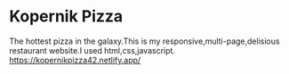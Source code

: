 # Kopernik Pizza  
The hottest pizza in the galaxy.This is my responsive,multi-page,delisious restaurant website.I used html,css,javascript.
https://kopernikpizza42.netlify.app/

